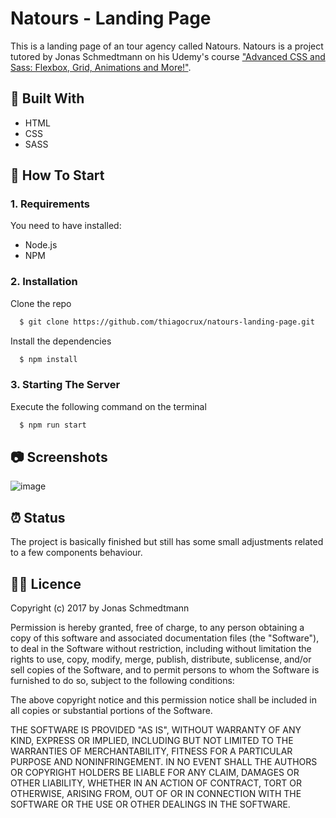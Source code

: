 # Natours - Landing Page

This is a landing page of an tour agency called Natours. Natours is a project tutored by Jonas Schmedtmann on his Udemy's course ["Advanced CSS and Sass: Flexbox, Grid, Animations and More!"](https://www.udemy.com/course/advanced-css-and-sass/).

## :toolbox: Built With

- HTML
- CSS
- SASS

## :rocket: How To Start

### 1. Requirements

You need to have installed:

- Node.js
- NPM

### 2. Installation

Clone the repo

```sh
  $ git clone https://github.com/thiagocrux/natours-landing-page.git
```

Install the dependencies

```sh
  $ npm install
```

### 3. Starting The Server

Execute the following command on the terminal

```sh
  $ npm run start
```

## :camera: Screenshots

![image](https://user-images.githubusercontent.com/29850573/109324061-f3dd5a00-7832-11eb-866f-36cf7589eb87.png)

## :alarm_clock: Status

The project is basically finished but still has some small adjustments related to a few components behaviour.

## :pirate_flag: Licence

Copyright (c) 2017 by Jonas Schmedtmann

Permission is hereby granted, free of charge, to any person obtaining a copy of this software and associated documentation files (the "Software"), to deal in the Software without restriction, including without limitation the rights to use, copy, modify, merge, publish, distribute, sublicense, and/or sell copies of the Software, and to permit persons to whom the Software is furnished to do so, subject to the following conditions:

The above copyright notice and this permission notice shall be included in all copies or substantial portions of the Software.

THE SOFTWARE IS PROVIDED "AS IS", WITHOUT WARRANTY OF ANY KIND, EXPRESS OR IMPLIED, INCLUDING BUT NOT LIMITED TO THE WARRANTIES OF MERCHANTABILITY, FITNESS FOR A PARTICULAR PURPOSE AND NONINFRINGEMENT. IN NO EVENT SHALL THE AUTHORS OR COPYRIGHT HOLDERS BE LIABLE FOR ANY CLAIM, DAMAGES OR OTHER LIABILITY, WHETHER IN AN ACTION OF CONTRACT, TORT OR OTHERWISE, ARISING FROM, OUT OF OR IN CONNECTION WITH THE SOFTWARE OR THE USE OR OTHER DEALINGS IN THE SOFTWARE.
